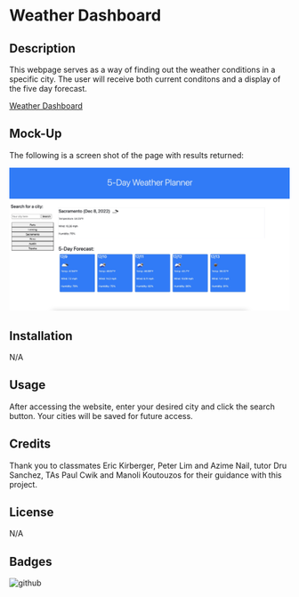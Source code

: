 # Weather Dashboard

## Description

This webpage serves as a way of finding out the weather conditions in a specific city. The user will receive both current conditons and a display of the five day forecast. 

[Weather Dashboard](https://sam-lerner.github.io/weather-dashboard-sam-lerner/ "Go to the Website!")

## Mock-Up

The following is a screen shot of the page with results returned:

![site demo](./assets/images/screen-shot.jpg)


## Installation

N/A

## Usage

After accessing the website, enter your desired city and click the search button. Your cities will be saved for future access.

## Credits

Thank you to classmates Eric Kirberger, Peter Lim and Azime Nail, tutor Dru Sanchez, TAs Paul Cwik and Manoli Koutouzos for their guidance with this project. 

## License

N/A

## Badges

![github](https://img.shields.io/github/followers/sam-lerner?style=social)